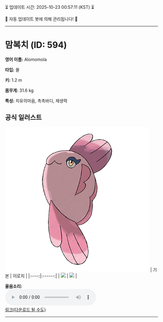 
⏳ 업데이트 시간: 2025-10-23 00:57:11 (KST) ⏳

🤖 자동 업데이트 봇에 의해 관리됩니다! 🤖

---

# 맘복치 (ID: 594)
**영어 이름:** Alomomola

**타입:** 물

**키:** 1.2 m

**몸무게:** 31.6 kg

**특성:** 치유의마음, 촉촉바디, 재생력

## 공식 일러스트
![](https://raw.githubusercontent.com/PokeAPI/sprites/master/sprites/pokemon/other/official-artwork/594.png)
| 기본 | 이로치 |
|:----:|:------:|
| <img src="http://play.pokemonshowdown.com/sprites/ani/alomomola.gif" width="200"> | <img src="http://play.pokemonshowdown.com/sprites/ani-shiny/alomomola.gif" width="200"> |

**울음소리:**<br><audio controls src="https://raw.githubusercontent.com/PokeAPI/cries/main/cries/pokemon/latest/594.ogg"></audio><br> [링크(다운로드 될 수도)](https://raw.githubusercontent.com/PokeAPI/cries/main/cries/pokemon/latest/594.ogg)


---
